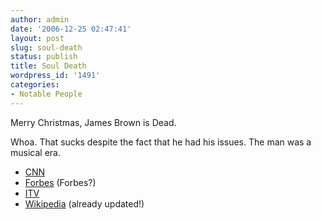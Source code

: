 ```yaml
---
author: admin
date: '2006-12-25 02:47:41'
layout: post
slug: soul-death
status: publish
title: Soul Death
wordpress_id: '1491'
categories:
- Notable People
---
```

Merry Christmas, James Brown is Dead.

Whoa. That sucks despite the fact that he had his issues. The man was a musical era.
<ul>
	<li><a href="http://www.cnn.com/2006/SHOWBIZ/Music/12/25/james.brown.obit.ap/index.html">CNN</a></li>
	<li><a href="http://www.forbes.com/business/services/feeds/ap/2006/12/25/ap3281366.html">Forbes</a> (Forbes?)</li>
	<li><a href="http://www.itv.com/news/entertainment_286a02799aef03b6659db010ca9225d3.html">ITV</a></li>
	<li><a href="http://en.wikipedia.org/wiki/James_Brown">Wikipedia</a> (already updated!)</li>
</ul>
